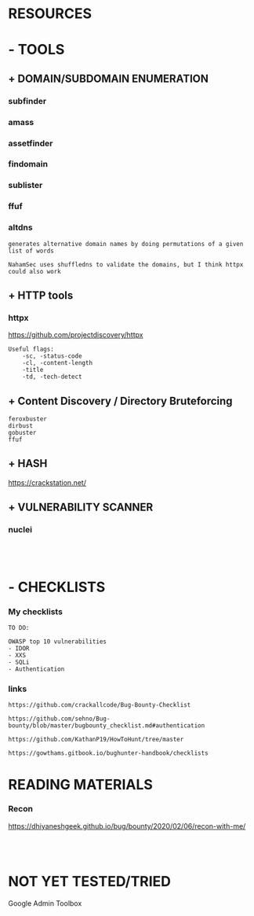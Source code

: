 # RESOURCES

# - TOOLS
## + DOMAIN/SUBDOMAIN ENUMERATION
### subfinder
### amass
### assetfinder
### findomain
### sublister
### ffuf
### altdns
    generates alternative domain names by doing permutations of a given list of words

    NahamSec uses shuffledns to validate the domains, but I think httpx could also work

## + HTTP tools
### httpx
https://github.com/projectdiscovery/httpx

    Useful flags:
        -sc, -status-code
        -cl, -content-length
        -title
        -td, -tech-detect




## + Content Discovery / Directory Bruteforcing
	
	feroxbuster
	dirbust
	gobuster
	ffuf

    
## + HASH
https://crackstation.net/

## + VULNERABILITY SCANNER
### nuclei


<br />
<br />

# - CHECKLISTS
### My checklists
    TO DO:

    OWASP top 10 vulnerabilities
    - IDOR
    - XXS
    - SQLi
    - Authentication
    
### links
    https://github.com/crackallcode/Bug-Bounty-Checklist
    
    https://github.com/sehno/Bug-bounty/blob/master/bugbounty_checklist.md#authentication

    https://github.com/KathanP19/HowToHunt/tree/master

    https://gowthams.gitbook.io/bughunter-handbook/checklists



# READING MATERIALS
### Recon
https://dhiyaneshgeek.github.io/bug/bounty/2020/02/06/recon-with-me/


<br />
<br />

# NOT YET TESTED/TRIED
Google Admin Toolbox